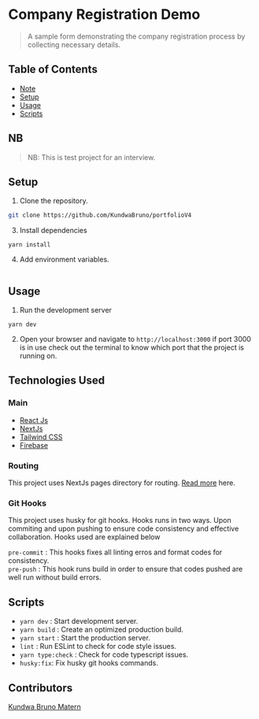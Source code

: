 # Company Registration Demo

> A sample form demonstrating the company registration process by collecting necessary details.

## Table of Contents

- [Note](#Note)
- [Setup](#setup)
- [Usage](#usage)
- [Scripts](#Scripts)

## NB

> NB: This is test project for an interview.

## Setup

1. Clone the repository.

```bash
git clone https://github.com/KundwaBruno/portfolioV4
```

3. Install dependencies

```
yarn install
```

4. Add environment variables.

```

```

## Usage

1. Run the development server

```
yarn dev
```

2. Open your browser and navigate to `http://localhost:3000` if port 3000 is in use check out the terminal to know which port that the project is running on.

## Technologies Used

<h3>Main</h3>

- <a href="https://react.dev/" target="_blank">React Js</a>
- <a href="https://nextjs.org/" target="_blank">NextJs</a>
- <a href="https://tailwindcss.com/" target="_blank">Tailwind CSS</a>
- <a href="https://ant.design/" target="_blank">Firebase</a>

<h3>Routing</h3>

This project uses NextJs pages directory for routing. <a href="https://nextjs.org/docs/pages" target="_blank">Read more</a> here.

<h3>Git Hooks</h3>

This project uses husky for git hooks. Hooks runs in two ways. Upon commiting and upon pushing to ensure code consistency and effective collaboration. Hooks used are explained below

`pre-commit` : This hooks fixes all linting erros and format codes for consistency. </br>
`pre-push` : This hook runs build in order to ensure that codes pushed are well run without build errors.

## Scripts

- `yarn dev` : Start development server.
- `yarn build` : Create an optimized production build.
- `yarn start` : Start the production server.
- `lint` : Run ESLint to check for code style issues.
- `yarn type:check` : Check for code typescript issues.
- `husky:fix`: Fix husky git hooks commands.

## Contributors

<a href="https://www.linkedin.com/in/kundwabruno/" target="_blank"> Kundwa Bruno Matern</a>
